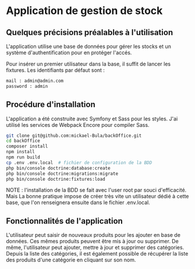 # Application de gestion de stock

## Quelques précisions préalables à l'utilisation

L'application utilise une base de données pour gérer les stocks et un système d'authentification pour en protéger l'accés.

Pour insérer un premier utilisateur dans la base, il suffit de lancer les fixtures.
Les identifiants par défaut sont :

```bash
mail : admin@admin.com
password : admin
```

## Procédure d'installation

L'application a été construite avec Symfony et Sass pour les styles. J'ai utilisé les services de Webpack Encore pour compiler Sass.

```sh
git clone git@github.com:mickael-Bula/backOffice.git
cd backOffice
composer install
npm install
npm run build
cp .env .env.local  # fichier de configuration de la BDD
php bin/console doctrine:database:create
php bin/console doctrine:migrations:migrate
php bin/console doctrine:fixtures:load
```

NOTE : l'installation de la BDD se fait avec l'user root par souci d'efficacité. Mais La bonne pratique impose de créer très vite un utilisateur dédié à cette base, que l'on renseignera ensuite dans le fichier .env.local.

## Fonctionnalités de l'application

L'utilisateur peut saisir de nouveaux produits pour les ajouter en base de données. Ces mêmes produits peuvent être mis à jour ou supprimer.
De même, l'utilisateur peut ajouter, mettre à jour et supprimer des catégories.
Depuis la liste des catégories, il est également possible de récupérer la liste des produits d'une catégorie en cliquant sur son nom.